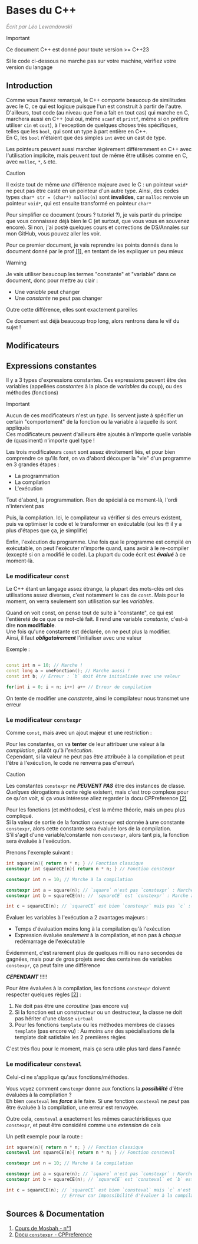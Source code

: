 # Bases du C++

<span style="color: gray">_Écrit par Léo Lewandowski_</span>

> [!IMPORTANT]
> Ce document C++ est donné pour toute version >= C++23
>
> Si le code ci-dessous ne marche pas sur votre machine, vérifiez votre version du langage

## Introduction

Comme vous l'aurez remarqué, le C++ comporte beaucoup de similitudes avec le C, ce qui est logique puisque l'un est construit à partir de l'autre. \
D'ailleurs, tout code (au niveau que l'on a fait en tout cas) qui marche en C, marchera aussi en C++ (oui oui, même `scanf` et `printf`, même si on préfère utiliser `cin` et `cout`), à l'exception de quelques choses très spécifiques, telles que les `bool`, qui sont un type à part entière en C++.\
En C, les `bool` n'étaient que des simples `int` avec un cast de type.

Les pointeurs peuvent aussi marcher légèrement différemment en C++ avec l'utilisation implicite, mais peuvent tout de même être utilisés comme en C, avec `malloc`, `*`, `&` etc.

> [!CAUTION]
> Il existe tout de même _une_ différence majeure avec le C : un pointeur `void*` ne peut pas être casté en un pointeur d'un autre type. Ainsi, des codes types `char* str = (char*) malloc(n)` sont **invalides**, car `malloc` renvoie un pointeur `void*`, qui est ensuite transformé en pointeur `char*`

Pour simplifier ce document (cours ? tutoriel ?), je vais partir du principe que vous connaissez déjà bien le C (et surtout, que vous vous en souvenez encore). Si non, j'ai posté quelques cours et corrections de DS/Annales sur mon GitHub, vous pouvez aller les voir.

Pour ce premier document, je vais reprendre les points donnés dans le document donné par le prof [[1]](#cours), en tentant de les expliquer un peu mieux

> [!WARNING]
> Je vais utiliser beaucoup les termes "constante" et "variable" dans ce document, donc pour mettre au clair :
> 
> - Une _variable_ peut changer
> - Une _constante_ ne peut pas changer
>
> Outre cette différence, elles sont exactement pareilles

Ce document est déjà beaucoup trop long, alors rentrons dans le vif du sujet !

## Modificateurs



## Expressions constantes

Il y a 3 types d'expressions constantes. Ces expressions peuvent être des variables (appellées _constantes_ à la place de _variables_ du coup), ou des méthodes (fonctions)

> [!IMPORTANT]
> Aucun de ces modificateurs n'est un _type_. Ils servent juste à spécifier un certain "comportement" de la fonction ou la variable à laquelle ils sont appliqués\
> Ces modificateurs peuvent d'ailleurs être ajoutés à n'importe quelle variable de (quasiment) n'importe quel type !

Les trois modificateurs `const` sont assez étroitement liés, et pour bien comprendre ce qu'ils font, on va d'abord découper la "vie" d'un programme en 3 grandes étapes :
- La programmation
- La compilation
- L'exécution

Tout d'abord, la programmation. Rien de spécial à ce moment-là, l'ordi n'intervient pas

Puis, la compilation. Ici, le compilateur va vérifier si des erreurs existent, puis va optimiser le code et le transformer en exécutable (oui les 🤓 il y a plus d'étapes que ça, je simplifie)

Enfin, l'exécution du programme. Une fois que le programme est compilé en exécutable, on peut l'exécuter n'importe quand, sans avoir à le re-compiler (excepté si on a modifié le code). La plupart du code écrit est _**évalué**_ à ce moment-là.

### Le modificateur `const`

Le C++ étant un langage assez étrange, la plupart des mots-clés ont des utilisations assez diverses, c'est notamment le cas de `const`. Mais pour le moment, on verra seulement son utilisation sur les _variables_.

Quand on voit const, on pense tout de suite à "constante", ce qui est l'entièreté de ce que ce mot-clé fait. Il rend une variable _constante_, c'est-à dire **non modifiable**.\
Une fois qu'une constante est déclarée, on ne peut plus la modifier.\
Ainsi, il faut ***obligatoirement*** l'initialiser avec une valeur

Exemple :

```cpp

const int n = 10; // Marche !
const long a = uneFonction(); // Marche aussi !
const int b; // Erreur : `b` doit être initialisée avec une valeur

for(int i = 0; i < n; i++) a++ // Erreur de compilation
```

On tente de modifier une _constante_, ainsi le compilateur nous transmet une erreur

### Le modificateur `constexpr`

Comme `const`, mais avec un ajout majeur et une restriction :

Pour les constantes, on va **tenter** de leur attribuer une valeur à la _compilation_, plutôt qu'à _l'exécution_. \
Cependant, si la valeur ne peut pas être attribuée à la compilation et peut l'être à l'exécution, le code ne renverra pas d'erreur\

> [!CAUTION]
> Les constantes `constexpr` ne ***PEUVENT PAS*** être des instances de classe.\
> _Quelques_ dérogations à cette règle existent, mais c'est trop complexe pour ce qu'on voit, si ça vous intéresse allez regarder la docu CPPreference [[2]](#constexpr)

Pour les fonctions (et méthodes), c'est la même théorie, mais un peu plus compliqué.\
Si la valeur de sortie de la fonction `constexpr` est donnée à une constante `constexpr`, alors cette constante sera évaluée lors de la compilation.\
S'il s'agit d'une variable/constante non `constexpr`, alors tant pis, la fonction sera évaluée à l'exécution.

Prenons l'exemple suivant :

```cpp
int square(n){ return n * n; } // Fonction classique
constexpr int squareCE(n){ return n * n; } // Fonction constexpr

constexpr int n = 10; // Marche à la compilation

constexpr int a = square(n); // `square` n'est pas `constexpr` : Marche à l'exécution
constexpr int b = squareCE(n); // `squareCE` est `constexpr` : Marche à la compilation

int c = squareCE(n); // `squareCE` est bien `constexpr` mais pas `c` : Marche à l'exécution
```

Évaluer les variables à l'exécution a 2 avantages majeurs :

- Temps d'évaluation moins long à la compilation qu'à l'exécution
- Expression évaluée _seulement_ à la compilation, et non pas à _chaque_ redémarrage de l'exécutable

Évidemment, c'est rarement plus de quelques milli ou nano secondes de gagnées, mais pour de gros projets avec des centaines de variables `constexpr`, ça peut faire une différence

**_CEPENDANT_** !!!!!

Pour être évaluées à la compilation, les fonctions `constexpr` doivent respecter quelques règles [[2]](#constexpr) :
1. Ne doit pas être une _coroutine_ (pas encore vu)
2. Si la fonction est un constructeur ou un destructeur, la classe ne doit pas hériter d'une classe `virtual`
3. Pour les fonctions `template` ou les méthodes membres de classes `template` (pas encore vu) : Au moins _une_ des spécialisations de la template doit satisfaire les 2 premières règles

C'est très flou pour le moment, mais ça sera utile plus tard dans l'année

### Le modificateur `consteval`

Celui-ci ne s'applique qu'aux fonctions/méthodes.

Vous voyez comment `constexpr` donne aux fonctions la ***possibilité*** d'être évaluées à la compilation ? \
Eh bien `consteval` les ***force*** à le faire. Si une fonction `consteval` ne _peut_ pas être évaluée à la compilation, une erreur est renvoyée.

Outre cela, `consteval` a exactement les mêmes caractéristiques que `constexpr`, et peut être considéré comme une _extension_ de cela

Un petit exemple pour la route :

```cpp
int square(n){ return n * n; } // Fonction classique
consteval int squareCE(n){ return n * n; } // Fonction consteval

constexpr int n = 10; // Marche à la compilation

constexpr int a = square(n); // `square` n'est pas `constexpr` : Marche à l'exécution
constexpr int b = squareCE(n); // `squareCE` est `consteval` et `b` est `constexpr` : Marche à la compilation

int c = squareCE(n); // `squareCE` est bien `consteval` mais `c` n'est pas `constexpr` :
                     // Erreur car impossibilité d'évaluer à la compilation
```

## Sources & Documentation

1. <a id="cours">[Cours de Mosbah - n°1](https://myjunia.sharepoint.com/teams/JUNIA_2024_2025_ISEN_CIR2_S1/Shared%20Documents/General/Supports%20de%20cours/01%20Introduction%20C++.pdf)</a>
2. <a id="constexpr">[Docu `constexpr` - CPPreference](https://en.cppreference.com/w/cpp/language/constexpr)</a>